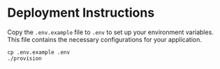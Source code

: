 # Deployment Instructions

Copy the `.env.example` file to `.env` to set up your environment variables. This file contains the necessary configurations for your application.
```
cp .env.example .env
./provision
```
